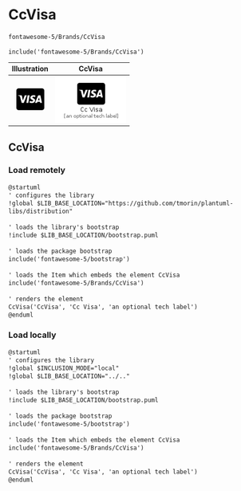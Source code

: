 # CcVisa


```text
fontawesome-5/Brands/CcVisa
```

```text
include('fontawesome-5/Brands/CcVisa')
```



| Illustration | CcVisa |
| :---: | :---: |
| ![illustration for Illustration](../../fontawesome-5/Brands/CcVisa.png) | ![illustration for CcVisa](../../fontawesome-5/Brands/CcVisa.Local.png) |




## CcVisa

### Load remotely
```plantuml
@startuml
' configures the library
!global $LIB_BASE_LOCATION="https://github.com/tmorin/plantuml-libs/distribution"

' loads the library's bootstrap
!include $LIB_BASE_LOCATION/bootstrap.puml

' loads the package bootstrap
include('fontawesome-5/bootstrap')

' loads the Item which embeds the element CcVisa
include('fontawesome-5/Brands/CcVisa')

' renders the element
CcVisa('CcVisa', 'Cc Visa', 'an optional tech label')
@enduml
```

### Load locally
```plantuml
@startuml
' configures the library
!global $INCLUSION_MODE="local"
!global $LIB_BASE_LOCATION="../.."

' loads the library's bootstrap
!include $LIB_BASE_LOCATION/bootstrap.puml

' loads the package bootstrap
include('fontawesome-5/bootstrap')

' loads the Item which embeds the element CcVisa
include('fontawesome-5/Brands/CcVisa')

' renders the element
CcVisa('CcVisa', 'Cc Visa', 'an optional tech label')
@enduml
```

